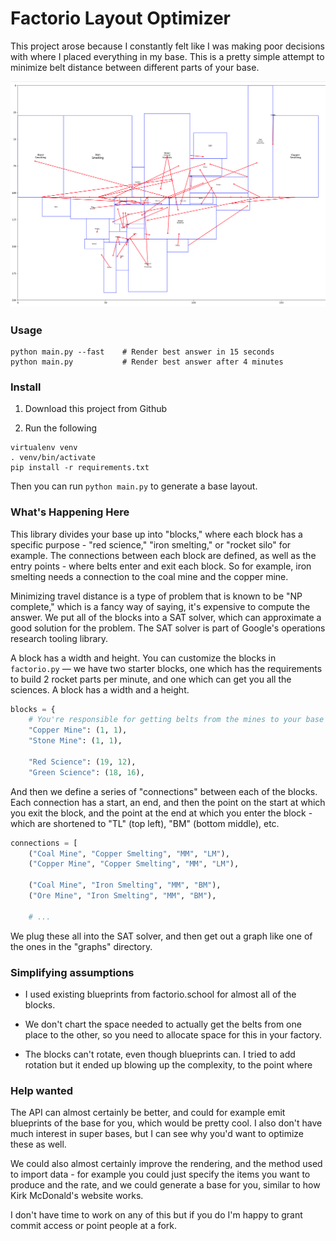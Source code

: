 # Factorio Layout Optimizer

This project arose because I constantly felt like I was making poor decisions
with where I placed everything in my base. This is a pretty simple attempt to
minimize belt distance between different parts of your base.

<img
src="https://github.com/kevinburke/factorio-layout-optimizer/blob/main/graphs/labs-and-rocket.png?raw=true"
alt="Optimized Factorio base placement"
/>

### Usage

```
python main.py --fast    # Render best answer in 15 seconds
python main.py           # Render best answer after 4 minutes
```

### Install

1. Download this project from Github

2. Run the following

```
virtualenv venv
. venv/bin/activate
pip install -r requirements.txt
```

Then you can run `python main.py` to generate a base layout.

### What's Happening Here

This library divides your base up into "blocks," where each block has a specific
purpose - "red science," "iron smelting," or "rocket silo" for example. The
connections between each block are defined, as well as the entry points -
where belts enter and exit each block. So for example, iron smelting needs a
connection to the coal mine and the copper mine.

Minimizing travel distance is a type of problem that is known to be "NP
complete," which is a fancy way of saying, it's expensive to compute the answer.
We put all of the blocks into a SAT solver, which can approximate a good
solution for the problem. The SAT solver is part of Google's operations research
tooling library.

A block has a width and height. You can customize the blocks in `factorio.py`
&mdash; we have two starter blocks, one which has the requirements to build 2
rocket parts per minute, and one which can get you all the sciences. A block has
a width and a height.

```python
blocks = {
    # You're responsible for getting belts from the mines to your base
    "Copper Mine": (1, 1),
    "Stone Mine": (1, 1),

    "Red Science": (19, 12),
    "Green Science": (18, 16),
```

And then we define a series of "connections" between each of the blocks. Each
connection has a start, an end, and then the point on the start at which you
exit the block, and the point at the end at which you enter the block - which
are shortened to "TL" (top left), "BM" (bottom middle), etc.

```python
connections = [
    ("Coal Mine", "Copper Smelting", "MM", "LM"),
    ("Copper Mine", "Copper Smelting", "MM", "LM"),

    ("Coal Mine", "Iron Smelting", "MM", "BM"),
    ("Ore Mine", "Iron Smelting", "MM", "BM"),

    # ...
```

We plug these all into the SAT solver, and then get out a graph like one of the
ones in the "graphs" directory.

### Simplifying assumptions

- I used existing blueprints from factorio.school for almost all of the blocks.

- We don't chart the space needed to actually get the belts from one place to
  the other, so you need to allocate space for this in your factory.

- The blocks can't rotate, even though blueprints can. I tried to add rotation
  but it ended up blowing up the complexity, to the point where

### Help wanted

The API can almost certainly be better, and could for example emit blueprints
of the base for you, which would be pretty cool. I also don't have much interest
in super bases, but I can see why you'd want to optimize these as well.

We could also almost certainly improve the rendering, and the method used
to import data - for example you could just specify the items you want to
produce and the rate, and we could generate a base for you, similar to how Kirk
McDonald's website works.

I don't have time to work on any of this but if you do I'm happy to grant commit
access or point people at a fork.
